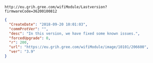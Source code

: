 `http://eu.grih.gree.com/wifiModule/Lastversion?firmwareCode=36200100812`

```json
{
  "CreateDate": "2018-09-20 10:01:03",
  "commProtVer": "",
  "desc": "In this version, we have fixed some known issues.",
  "forcedUpgrade": 0,
  "r": 200,
  "url": "https://eu.grih.gree.com/wifiModule/image/10101/206600",
  "ver": "3.9"
}
```
